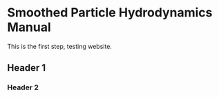 # Smoothed Particle Hydrodynamics Manual

This is the first step, testing website. 

## Header 1

### Header 2
